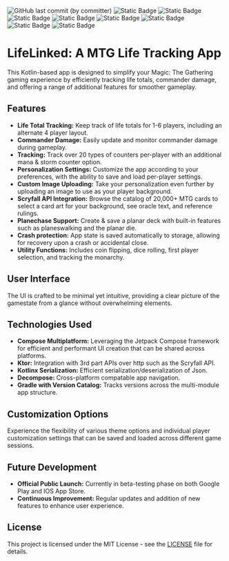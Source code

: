 ![GitHub last commit (by committer)](https://img.shields.io/github/last-commit/ntietje1/MTG_Life_Total_App)
![Static Badge](https://img.shields.io/badge/License-Apache_2.0-orange)
![Static Badge](https://img.shields.io/badge/Kotlin-1.9.21-blue)
![Static Badge](https://img.shields.io/badge/Gradle-8.2.1-blue)
![Static Badge](https://img.shields.io/badge/Ktor-2.3.7-blue)
![Static Badge](https://img.shields.io/badge/Compose-1.5.4-blue)
![Static Badge](https://img.shields.io/badge/Decompose-2.2.2-blue)
![Static Badge](https://img.shields.io/badge/MinSdk-24-yellow)
![Static Badge](https://img.shields.io/badge/TargetSdk-34-yellow)


# LifeLinked: A MTG Life Tracking App

This Kotlin-based app is designed to simplify your Magic: The Gathering gaming experience by efficiently tracking life totals, commander damage, and offering a range of additional features for smoother gameplay.

## Features

- **Life Total Tracking:** Keep track of life totals for 1-6 players, including an alternate 4 player layout.
- **Commander Damage:** Easily update and monitor commander damage during gameplay.
- **Tracking:** Track over 20 types of counters per-player with an additional mana & storm counter option.
- **Personalization Settings:** Customize the app according to your preferences, with the ability to save and load per-player settings.
- **Custom Image Uploading:** Take your personalization even further by uploading an image to use as your player background.
- **Scryfall API Integration:** Browse the catalog of 20,000+ MTG cards to select a card art for your background, see oracle text, and reference rulings.
- **Planechase Support:** Create & save a planar deck with built-in features such as planeswalking and the planar die.
- **Crash protection:** App state is saved automatically to storage, allowing for recovery upon a crash or accidental close.
- **Utility Functions:** Includes coin flipping, dice rolling, first player selection, and tracking the monarchy.
  
## User Interface

The UI is crafted to be minimal yet intuitive, providing a clear picture of the gamestate from a glance without overwhelming elements.

## Technologies Used

- **Compose Multiplatform:** Leveraging the Jetpack Compose framework for efficient and performant UI creation that can be shared across platforms.
- **Ktor:** Integration with 3rd part APIs over http such as the Scryfall API.
- **Kotlinx Serialization:** Efficient serialization/deserialization of Json.
- **Decompose:** Cross-platform compatable app navigation.
- **Gradle with Version Catalog:** Tracks versions across the multi-module app structure.

## Customization Options

Experience the flexibility of various theme options and individual player customization settings that can be saved and loaded across different game sessions.

## Future Development

- **Official Public Launch:** Currently in beta-testing phase on both Google Play and IOS App Store.
- **Continuous Improvement:** Regular updates and addition of new features to enhance user experience.

## License

This project is licensed under the MIT License - see the [LICENSE](LICENSE) file for details.

